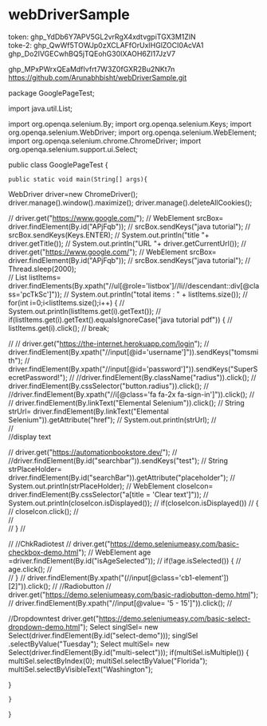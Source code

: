 # webDriverSample
token: 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\
toke-2: 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
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


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
https://github.com/Arunabhbisht/webDriverSample.git



package GooglePageTest;

import java.util.List;

import org.openqa.selenium.By;
import org.openqa.selenium.Keys;
import org.openqa.selenium.WebDriver;
import org.openqa.selenium.WebElement;
import org.openqa.selenium.chrome.ChromeDriver;
import org.openqa.selenium.support.ui.Select;


public class GooglePageTest {

	public static void main(String[] args){
 WebDriver driver=new ChromeDriver();
 driver.manage().window().maximize();
 driver.manage().deleteAllCookies();
 
// driver.get("https://www.google.com/"); 
// WebElement srcBox= driver.findElement(By.id("APjFqb"));
// srcBox.sendKeys("java tutorial");
// srcBox.sendKeys(Keys.ENTER);
// System.out.println("title "+ driver.getTitle());
// System.out.println("URL "+ driver.getCurrentUrl());
// driver.get("https://www.google.com/"); 
//		 WebElement srcBox= driver.findElement(By.id("APjFqb"));
//		 srcBox.sendKeys("java tutorial");
//		 Thread.sleep(2000);		
//		 List<WebElement> listItems= driver.findElements(By.xpath("//ul[@role='listbox']//li//descendant::div[@class='pcTkSc']"));
//		 System.out.println("total items : " + listItems.size());
//		 for(int i=0;i<listItems.size();i++) {
//			 System.out.println(listItems.get(i).getText());
//			 if(listItems.get(i).getText().equalsIgnoreCase("java tutorial pdf")) {
//				 listItems.get(i).click();
//				 break;
 
// 
// 	driver.get("https://the-internet.herokuapp.com/login");
// 	driver.findElement(By.xpath("//input[@id='username']")).sendKeys("tomsmith");
// 	driver.findElement(By.xpath("//input[@id='password']")).sendKeys("SuperSecretPassword!");
// 	//driver.findElement(By.className("radius")).click();
// 	driver.findElement(By.cssSelector("button.radius")).click();
// 	//driver.findElement(By.xpath("//i[@class='fa fa-2x fa-sign-in']")).click();
// 	
// 	driver.findElement(By.linkText("Elemental Selenium")).click();
// 	String strUrl= driver.findElement(By.linkText("Elemental Selenium")).getAttribute("href");
// 	System.out.println(strUrl);
// 	
// 	
 	//display text
 	
// driver.get("https://automationbookstore.dev/");
// //driver.findElement(By.id("searchbar")).sendKeys("test");
// String strPlaceHolder= driver.findElement(By.id("searchBar")).getAttribute("placeholder");
// System.out.println(strPlaceHolder);
// WebElement closeIcon= driver.findElement(By.cssSelector("a[title = 'Clear text']"));
// 		System.out.println(closeIcon.isDisplayed());
//		if(closeIcon.isDisplayed())
//		{
//			closeIcon.click();
//			
//			
//		}
// 
 
// //ChkRadiotest
// driver.get("https://demo.seleniumeasy.com/basic-checkbox-demo.html");
// WebElement age =driver.findElement(By.id("isAgeSelected"));
// if(!age.isSelected()) {
//	 age.click();
//	 
// }
// driver.findElement(By.xpath("(//input[@class='cb1-element'])[2]")).click();
// //Radiobutton
// driver.get("https://demo.seleniumeasy.com/basic-radiobutton-demo.html");
// driver.findElement(By.xpath("//input[@value= '5 - 15']")).click();
// 
 
 //Dropdowntest
driver.get("https://demo.seleniumeasy.com/basic-select-dropdown-demo.html");
Select singlSel= new Select(driver.findElement(By.id("select-demo")));
singlSel .selectByValue("Tuesday");
Select multiSel= new Select(driver.findElement(By.id("multi-select")));
if(multiSel.isMultiple()) {
	multiSel.selectByIndex(0);
	multiSel.selectByValue("Florida");
	multiSel.selectByVisibleText("Washington");
	
}


	}
 
 }


